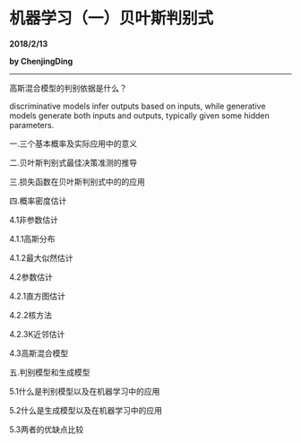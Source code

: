 # 机器学习（一）贝叶斯判别式

**2018/2/13**

**by ChenjingDing**

---

高斯混合模型的判别依据是什么？

discriminative models infer outputs based on inputs, while generative models generate both inputs and outputs, typically given some hidden parameters.

一.三个基本概率及实际应用中的意义

二.贝叶斯判别式最佳决策准测的推导

三.损失函数在贝叶斯判别式中的的应用

四.概率密度估计

4.1非参数估计

4.1.1高斯分布

4.1.2最大似然估计

4.2参数估计

4.2.1直方图估计

4.2.2核方法

4.2.3K近邻估计

4.3高斯混合模型

五.判别模型和生成模型

5.1什么是判别模型以及在机器学习中的应用

5.2什么是生成模型以及在机器学习中的应用

5.3两者的优缺点比较

